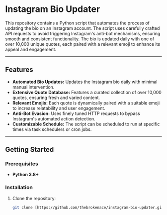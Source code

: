 # Instagram Bio Updater  

This repository contains a Python script that automates the process of updating the bio on an Instagram account. The script uses carefully crafted API requests to avoid triggering Instagram's anti-bot mechanisms, ensuring smooth and consistent functionality. The bio is updated daily with one of over 10,000 unique quotes, each paired with a relevant emoji to enhance its appeal and engagement.  

---

## Features  

- **Automated Bio Updates:** Updates the Instagram bio daily with minimal manual intervention.  
- **Extensive Quote Database:** Features a curated collection of over 10,000 quotes, ensuring fresh and varied content.  
- **Relevant Emojis:** Each quote is dynamically paired with a suitable emoji to increase relatability and user engagement.  
- **Anti-Bot Evasion:** Uses finely tuned HTTP requests to bypass Instagram's automated action detection.  
- **Customizable Schedule:** The script can be scheduled to run at specific times via task schedulers or cron jobs.  

---

## Getting Started  

### Prerequisites  
- **Python 3.8+**

### Installation  
1. Clone the repository:  
   ```bash  
   git clone [https://github.com/thebrokenace/instagram-bio-updater.git  ](https://github.com/thebrokenace/InstagramBioQuoteUpdater.git)
